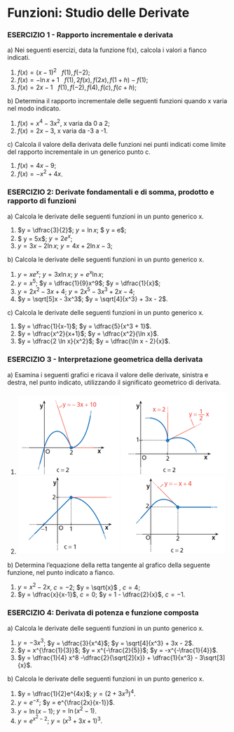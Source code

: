 # Funzioni: Studio delle Derivate

### ESERCIZIO 1 - Rapporto incrementale e derivata

a) Nei seguenti esercizi, data la funzione f(x), calcola i valori a fianco indicati.  

1. $f(x)=(x-1)^2 \:\:\: f(1), f(-2)$; 
1. $f(x)=-\ln x + 1 \:\:\: f(1), 2f(x), f(2x), f(1 + h) - f(1)$; 
1. $f(x)=2x-1 \:\:\: f(1), f(-2), f(4), f(c), f(c+h)$;  

b) Determina il rapporto incrementale delle seguenti funzioni quando x varia nel modo indicato.

1. $f (x) = x^4 - 3x^2$,  x varia da 0 a 2;
2. $f (x) = 2x - 3$,   x varia da -3 a -1.

c) Calcola il valore della derivata delle funzioni nei punti indicati come limite del rapporto incrementale in un generico punto c.

1. $f(x) = 4x - 9$;
2. $f(x) =-x^2 + 4x$. 



### ESERCIZIO 2: Derivate fondamentali e di somma, prodotto e rapporto di funzioni

a) Calcola le derivate delle seguenti funzioni in un punto generico x.

1.  $y = \dfrac{3}{2}$;    $y = \ln x$;     $ y = e$;
2. $ y = 5x$;    $y = 2e^x$;
3. $y = 3x - 2 \ln x$;    $y = 4x + 2 \ln x - 3$;

b) Calcola le derivate delle seguenti funzioni in un punto generico x.

1. $y = xe^x$;    $y = 3x \ln x$;    $y = e^x \ln x$;
2. $y = x^5$;    $y = \dfrac{1}{9}x^9$;    $y = \dfrac{1}{x}$;
3. $y = 2x^2 - 3x + 4$;    $y = 2x^5 - 3x^3 + 2x - 4$;
4. $y = \sqrt[5]x - 3x^3$;    $y = \sqrt[4]{x^3} + 3x - 2$. 

c) Calcola le derivate delle seguenti funzioni in un punto generico x.

1. $y = \dfrac{1}{x-1}$;    $y = \dfrac{5}{x^3 + 1}$.
2. $y = \dfrac{x^2}{x+1}$;    $y = \dfrac{x^2}{\ln x}$.
3. $y = \dfrac{2 \ln x}{x^2}$;    $y = \dfrac{\ln x - 2}{x}$.



### ESERCIZIO 3 - Interpretazione geometrica della derivata

a) Esamina i seguenti grafici e ricava il valore delle derivate, sinistra e destra, nel punto indicato, utilizzando il significato geometrico di derivata.

1. ![deriv-1](img\deriv-1.png)                       ![deriv-2](img\deriv-2.png)
2. ![deriv-3](img\deriv-3.png)                  ![deriv-4](img\deriv-4.png)

b) Determina l’equazione della retta tangente al grafico della seguente funzione, nel punto indicato a fianco.

1. $y = x^2 - 2x$, $c = - 2$;    $y = \sqrt{x}$ , $c = 4$;
2. $y = \dfrac{x}{x-1}$, $c = 0$;    $y = 1 - \dfrac{2}{x}$, $c = -1$.



### ESERCIZIO 4: Derivata di potenza e funzione composta

a) Calcola le derivate delle seguenti funzioni in un punto generico x.

1. $y = -3x^3$;    $y = \dfrac{3}{x^4}$;    $y = \sqrt[4]{x^3} + 3x - 2$. 
2. $y = x^{\frac{1}{3}}$;    $y = x^{-\frac{2}{5}}$;    $y = -x^{-\frac{1}{4}}$.
3. $y = \dfrac{1}{4} x^8 -\dfrac{2}{\sqrt[2]{x}} + \dfrac{1}{x^3} - 3\sqrt[3]{x}$. 

b) Calcola le derivate delle seguenti funzioni in un punto generico x.

1. $y = \dfrac{1}{2}e^{4x}$;    $y = (2 + 3x^3)^4$.
2. $y = e^{-x}$;    $y = e^{\frac{2x}{x-1}}$.
3. $y = \ln (x-1)$;    $y = \ln (x^2-1)$.
4. $y = e^{x^2 -2}$;    $y = (x^3 + 3x + 1)^3$.


